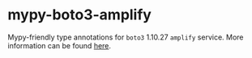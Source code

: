 # mypy-boto3-amplify

Mypy-friendly type annotations for `boto3` 1.10.27 `amplify` service.
More information can be found [here](https://github.com/vemel/mypy_boto3).
